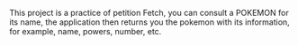 This project is a practice of petition Fetch, you can consult a POKEMON for its name, the application then returns you the pokemon with its information, for example, name, powers, number, etc.
